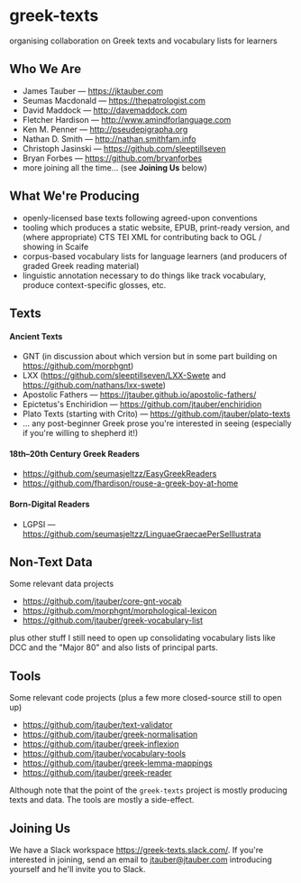 # greek-texts

organising collaboration on Greek texts and vocabulary lists for learners

## Who We Are

* James Tauber — <https://jktauber.com>
* Seumas Macdonald — <https://thepatrologist.com>
* David Maddock — <http://davemaddock.com>
* Fletcher Hardison — <http://www.amindforlanguage.com>
* Ken M. Penner — <http://pseudepigrapha.org>
* Nathan D. Smith — <http://nathan.smithfam.info>
* Christoph Jasinski — <https://github.com/sleeptillseven>
* Bryan Forbes — <https://github.com/bryanforbes>
* more joining all the time... (see **Joining Us** below)

## What We're Producing

* openly-licensed base texts following agreed-upon conventions
* tooling which produces a static website, EPUB, print-ready version, and (where appropriate) CTS TEI XML for contributing back to OGL / showing in Scaife
* corpus-based vocabulary lists for language learners (and producers of graded Greek reading material)
* linguistic annotation necessary to do things like track vocabulary, produce context-specific glosses, etc.

## Texts

#### Ancient Texts

* GNT (in discussion about which version but in some part building on <https://github.com/morphgnt>)
* LXX (<https://github.com/sleeptillseven/LXX-Swete> and <https://github.com/nathans/lxx-swete>)
* Apostolic Fathers — <https://jtauber.github.io/apostolic-fathers/>
* Epictetus's Enchiridion — <https://github.com/jtauber/enchiridion>
* Plato Texts (starting with Crito) — <https://github.com/jtauber/plato-texts>
* ... any post-beginner Greek prose you're interested in seeing (especially if you're willing to shepherd it!)

#### 18th–20th Century Greek Readers

* <https://github.com/seumasjeltzz/EasyGreekReaders>
* <https://github.com/fhardison/rouse-a-greek-boy-at-home>

#### Born-Digital Readers

* LGPSI — <https://github.com/seumasjeltzz/LinguaeGraecaePerSeIllustrata>

## Non-Text Data

Some relevant data projects

* <https://github.com/jtauber/core-gnt-vocab>
* <https://github.com/morphgnt/morphological-lexicon>
* <https://github.com/jtauber/greek-vocabulary-list>

plus other stuff I still need to open up consolidating vocabulary lists like DCC and the "Major 80" and also lists of principal parts.

## Tools

Some relevant code projects (plus a few more closed-source still to open up)

* <https://github.com/jtauber/text-validator>
* <https://github.com/jtauber/greek-normalisation>
* <https://github.com/jtauber/greek-inflexion>
* <https://github.com/jtauber/vocabulary-tools>
* <https://github.com/jtauber/greek-lemma-mappings>
* <https://github.com/jtauber/greek-reader>

Although note that the point of the `greek-texts` project is mostly producing texts and data. The tools are mostly a side-effect.

## Joining Us

We have a Slack workspace <https://greek-texts.slack.com/>. If you're interested in joining, send an email to jtauber@jtauber.com introducing yourself and he'll invite you to Slack.
